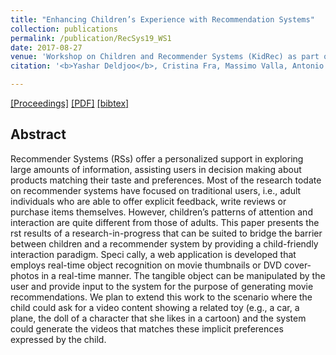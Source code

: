 ```yaml
---
title: "Enhancing Children’s Experience with Recommendation Systems"
collection: publications
permalink: /publication/RecSys19_WS1
date: 2017-08-27
venue: 'Workshop on Children and Recommender Systems (KidRec) as part of the 11th ACM Conference on Recommender Systems'
citation: '<b>Yashar Deldjoo</b>, Cristina Fra, Massimo Valla, Antonio Paladini, Davide Anghileri, Mustafa Anil Tuncel, Franca Garzotto, Paolo Cremonesi, <i> Workshop on Children and Recommender Systems </i><b>(KidRec@RecSys'17)</b>.'

---
```


[[Proceedings]](https://dl.acm.org/citation.cfm?id=3109859.3109956) [[PDF]](https://re.public.polimi.it/retrieve/handle/11311/1032225/227265/02-KidRec-2017-Deldjoo-Enhancing-Children%27s-Experience.pdf)  [[bibtex]](https://github.com/yasdel/yasdel.github.io/tree/master/_publications/RecSys17_WS1.bib)


## Abstract

Recommender Systems (RSs) offer a personalized support in exploring large amounts of information, assisting users in decision making about products matching their taste and preferences. Most of the research todate on recommender systems have focused on traditional users, i.e., adult individuals who are able to offer explicit feedback, write reviews or purchase items themselves. However, children’s patterns of attention and interaction are quite different from those of adults.
This paper presents the  rst results of a research-in-progress that can be suited to bridge the barrier between children and a recommender system by providing a child-friendly interaction paradigm. Speci cally, a web application is developed that employs real-time object recognition on movie thumbnails or DVD cover-photos in a real-time manner. The tangible object can be manipulated by the user and provide input to the system for the purpose of generating movie recommendations. We plan to extend this work to the scenario where the child could ask for a video content showing a related toy (e.g., a car, a plane, the doll of a character that she likes in a cartoon) and the system could generate the videos that matches these implicit preferences expressed by the child.
